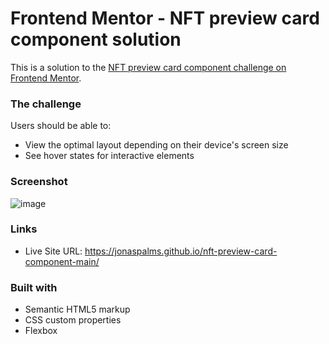 # Frontend Mentor - NFT preview card component solution

This is a solution to the [NFT preview card component challenge on Frontend Mentor](https://www.frontendmentor.io/challenges/nft-preview-card-component-SbdUL_w0U). 




### The challenge

Users should be able to:

- View the optimal layout depending on their device's screen size
- See hover states for interactive elements

### Screenshot

![image](https://user-images.githubusercontent.com/91093659/142732756-f255baa7-2c94-4a3b-904e-b6968690a46e.png)

### Links


- Live Site URL: https://jonaspalms.github.io/nft-preview-card-component-main/


### Built with

- Semantic HTML5 markup
- CSS custom properties
- Flexbox



